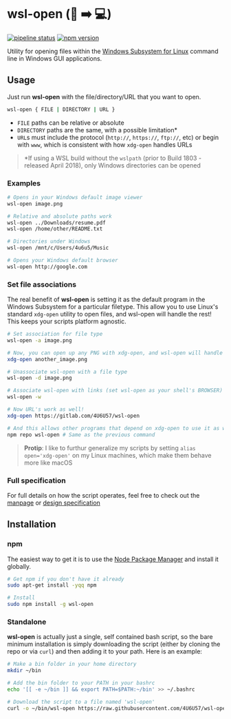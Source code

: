 # wsl-open (:open_file_folder: :arrow_right: :computer:)

[![pipeline
status](https://gitlab.com/4U6U57/wsl-open/badges/master/pipeline.svg)](https://gitlab.com/4U6U57/wsl-open/commits/master)
[![npm
version](https://img.shields.io/npm/v/wsl-open.svg)](http://npmjs.com/package/wsl-open)

Utility for opening files within the [Windows Subsystem for Linux][wsl] command
line in Windows GUI applications.

## Usage

Just run **wsl-open** with the file/directory/URL that you want to open.

```bash
wsl-open { FILE | DIRECTORY | URL }

```

- `FILE` paths can be relative or absolute
- `DIRECTORY` paths are the same, with a possible limitation*
- `URL`s must include the protocol (`http://`, `https://`, `ftp://`, etc) or
  begin with `www`, which is consistent with how `xdg-open` handles URLs

> *If using a WSL build without the `wslpath` (prior to Build 1803 - released
> April 2018), only Windows directories can be opened

### Examples

```bash
# Opens in your Windows default image viewer
wsl-open image.png

# Relative and absolute paths work
wsl-open ../Downloads/resume.pdf
wsl-open /home/other/README.txt

# Directories under Windows
wsl-open /mnt/c/Users/4u6u5/Music

# Opens your Windows default browser
wsl-open http://google.com
```

### Set file associations

The real benefit of **wsl-open** is setting it as the default program in the
Windows Subsystem for a particular filetype. This allow you to use Linux's
standard `xdg-open` utility to open files, and wsl-open will handle the rest!
This keeps your scripts platform agnostic.

```bash
# Set association for file type
wsl-open -a image.png

# Now, you can open up any PNG with xdg-open, and wsl-open will handle it
xdg-open another_image.png

# Unassociate wsl-open with a file type
wsl-open -d image.png

# Associate wsl-open with links (set wsl-open as your shell's BROWSER)
wsl-open -w

# Now URL's work as well!
xdg-open https://gitlab.com/4U6U57/wsl-open

# And this allows other programs that depend on xdg-open to use it as well!
npm repo wsl-open # Same as the previous command
```

> **Protip**: I like to furthur generalize my scripts by setting `alias
> open='xdg-open'` on my Linux machines, which make them behave more like macOS

### Full specification

For full details on how the script operates, feel free to check out the
[manpage][manpage] or [design specification][design]

## Installation

### npm

The easiest way to get it is to use the [Node Package Manager][npm] and install
it globally.

```bash
# Get npm if you don't have it already
sudo apt-get install -yqq npm

# Install
sudo npm install -g wsl-open
```

### Standalone

**wsl-open** is actually just a single, self contained bash script, so the bare
minimum installation is simply downloading the script (either by cloning the
repo or via `curl`) and then adding it to your path. Here is an example:

```bash
# Make a bin folder in your home directory
mkdir ~/bin

# Add the bin folder to your PATH in your bashrc
echo '[[ -e ~/bin ]] && export PATH=$PATH:~/bin' >> ~/.bashrc

# Download the script to a file named 'wsl-open'
curl -o ~/bin/wsl-open https://raw.githubusercontent.com/4U6U57/wsl-open/master/wsl-open.sh
```

[wsl]: https://msdn.microsoft.com/en-us/commandline/wsl/about
[npm]: https://npmjs.com
[manpage]: MANUAL.md
[design]: DESIGN.md

